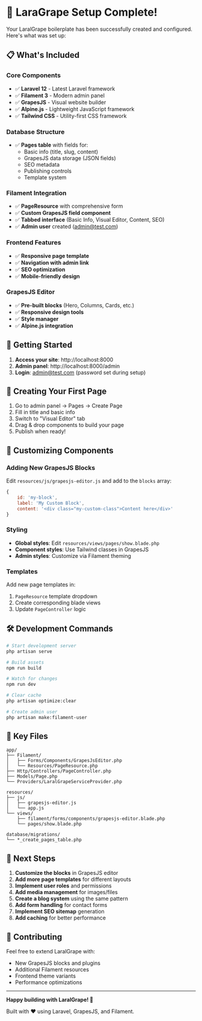 # 🍇 LaraGrape Setup Complete!

Your LaralGrape boilerplate has been successfully created and configured. Here's what was set up:

## 📋 What's Included

### Core Components
- ✅ **Laravel 12** - Latest Laravel framework
- ✅ **Filament 3** - Modern admin panel
- ✅ **GrapesJS** - Visual website builder
- ✅ **Alpine.js** - Lightweight JavaScript framework
- ✅ **Tailwind CSS** - Utility-first CSS framework

### Database Structure
- ✅ **Pages table** with fields for:
  - Basic info (title, slug, content)
  - GrapesJS data storage (JSON fields)
  - SEO metadata
  - Publishing controls
  - Template system

### Filament Integration
- ✅ **PageResource** with comprehensive form
- ✅ **Custom GrapesJS field component**
- ✅ **Tabbed interface** (Basic Info, Visual Editor, Content, SEO)
- ✅ **Admin user** created (admin@test.com)

### Frontend Features
- ✅ **Responsive page template**
- ✅ **Navigation with admin link**
- ✅ **SEO optimization**
- ✅ **Mobile-friendly design**

### GrapesJS Editor
- ✅ **Pre-built blocks** (Hero, Columns, Cards, etc.)
- ✅ **Responsive design tools**
- ✅ **Style manager**
- ✅ **Alpine.js integration**

## 🚀 Getting Started

1. **Access your site**: http://localhost:8000
2. **Admin panel**: http://localhost:8000/admin
3. **Login**: admin@test.com (password set during setup)

## 📝 Creating Your First Page

1. Go to admin panel → Pages → Create Page
2. Fill in title and basic info
3. Switch to "Visual Editor" tab
4. Drag & drop components to build your page
5. Publish when ready!

## 🎨 Customizing Components

### Adding New GrapesJS Blocks
Edit `resources/js/grapesjs-editor.js` and add to the `blocks` array:

```javascript
{
    id: 'my-block',
    label: 'My Custom Block',
    content: '<div class="my-custom-class">Content here</div>'
}
```

### Styling
- **Global styles**: Edit `resources/views/pages/show.blade.php`
- **Component styles**: Use Tailwind classes in GrapesJS
- **Admin styles**: Customize via Filament theming

### Templates
Add new page templates in:
1. `PageResource` template dropdown
2. Create corresponding blade views
3. Update `PageController` logic

## 🛠️ Development Commands

```bash
# Start development server
php artisan serve

# Build assets
npm run build

# Watch for changes
npm run dev

# Clear cache
php artisan optimize:clear

# Create admin user
php artisan make:filament-user
```

## 📁 Key Files

```
app/
├── Filament/
│   ├── Forms/Components/GrapesJsEditor.php
│   └── Resources/PageResource.php
├── Http/Controllers/PageController.php
├── Models/Page.php
└── Providers/LaralGrapeServiceProvider.php

resources/
├── js/
│   ├── grapesjs-editor.js
│   └── app.js
└── views/
    ├── filament/forms/components/grapesjs-editor.blade.php
    └── pages/show.blade.php

database/migrations/
└── *_create_pages_table.php
```

## 🎯 Next Steps

1. **Customize the blocks** in GrapesJS editor
2. **Add more page templates** for different layouts
3. **Implement user roles** and permissions
4. **Add media management** for images/files
5. **Create a blog system** using the same pattern
6. **Add form handling** for contact forms
7. **Implement SEO sitemap** generation
8. **Add caching** for better performance

## 🤝 Contributing

Feel free to extend LaralGrape with:
- New GrapesJS blocks and plugins
- Additional Filament resources
- Frontend theme variants
- Performance optimizations

---

**Happy building with LaralGrape! 🍇**

Built with ❤️ using Laravel, GrapesJS, and Filament.
